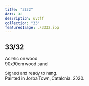 ```yaml
---
title: "3332"
date: 32
description: uvOff
collection: "33"
featuredImage: ./3332.jpg
---
```


## 33/32

Acrylic on wood<br/>
90x90cm wood panel

Signed and ready to hang.<br/>
Painted in Jorba Town, Catalonia. 2020.